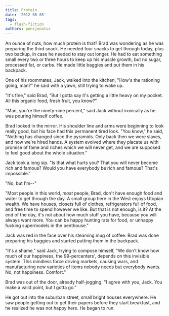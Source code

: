 ```yaml
---
title: Protein
date: '2012-08-05'
tags:
  - flash-fiction
authors: pensjonatus
---
```


An ounce of nuts, how much protein is that? Brad was wondering as he was
preparing the third snack. He needed four snacks to get through today, plus two
backup, in case he needed to stay out longer. He had to eat something small
every two or three hours to keep up his muscle growth, but no sugar, processed
fat, or carbs. He made little baggies and put them in his backpack.

<!-- truncate -->

One of his roommates, Jack, walked into the kitchen, "How's the rationing going,
man?" he said with a yawn, still trying to wake up.

"It's fine," said Brad, "But I gotta say it's getting a little heavy on my
pocket. All this organic food, fresh fruit, you know?"

"Man, you're the ninety-nine percent," said Jack without ironically as he was
pouring himself coffee.

Brad looked in the mirror. His shoulder line and arms were beginning to look
really good, but his face had this permanent tired look. "You know," he said,
"Nothing has changed since the pyramids. Only back then we were slaves, and now
we're hired hands. A system evolved where they placate us with promise of fame
and riches which we will never get, and we are supposed to feel good about the
whole situation."

Jack took a long sip. "Is that what hurts you? That you will never become rich
and famous? Would you have everybody be rich and famous? That's impossible."

"No, but I'm--"

"Most people in this world, _most_ people, Brad, don't have enough food and
water to get through the day. A small group here in the West enjoys Utopian
wealth. We have houses, closets full of clothes, refrigerators full of food, and
free time to spend however we like. But that is not enough, is it? At the end of
the day, it's not about how much stuff you have, because you will always want
more. You can be happy hunting rats for food, or unhappy fucking supermodels in
the penthouse."

Jack was red in the face over his steaming mug of coffee. Brad was done
preparing his baggies and started putting them in the backpack.

"It's a shame," said Jack, trying to compose himself, "We don't know how much of
our happiness, the 99-percenters', depends on this invisible system. This
mindless force driving markets, causing wars, and manufacturing new varieties of
items nobody needs but everybody wants. No, not happiness. Comfort."

Brad was out of the door, already half-jogging, "I agree with you, Jack. You
make a valid point, but I gotta go."

He got out into the suburban street, small bright houses everywhere. He saw
people getting out to get their papers before they start breakfast, and he
realized he was not happy here. He began to run.

